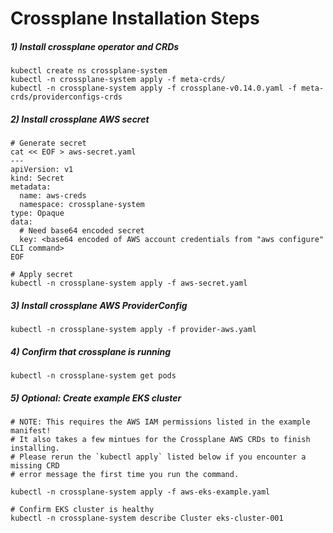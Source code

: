 # Crossplane Installation Steps

##### 1) Install crossplane operator and CRDs

```
kubectl create ns crossplane-system
kubectl -n crossplane-system apply -f meta-crds/
kubectl -n crossplane-system apply -f crossplane-v0.14.0.yaml -f meta-crds/providerconfigs-crds

```

##### 2) Install crossplane AWS secret

```
# Generate secret
cat << EOF > aws-secret.yaml
---
apiVersion: v1
kind: Secret
metadata:
  name: aws-creds
  namespace: crossplane-system
type: Opaque
data:
  # Need base64 encoded secret
  key: <base64 encoded of AWS account credentials from "aws configure" CLI command>
EOF

# Apply secret
kubectl -n crossplane-system apply -f aws-secret.yaml
```

##### 3) Install crossplane AWS ProviderConfig 
```
kubectl -n crossplane-system apply -f provider-aws.yaml
```

##### 4) Confirm that crossplane is running

```
kubectl -n crossplane-system get pods
```

##### 5) Optional: Create example EKS cluster

```
# NOTE: This requires the AWS IAM permissions listed in the example manifest!
# It also takes a few mintues for the Crossplane AWS CRDs to finish installing.
# Please rerun the `kubectl apply` listed below if you encounter a missing CRD 
# error message the first time you run the command.

kubectl -n crossplane-system apply -f aws-eks-example.yaml

# Confirm EKS cluster is healthy
kubectl -n crossplane-system describe Cluster eks-cluster-001
```
